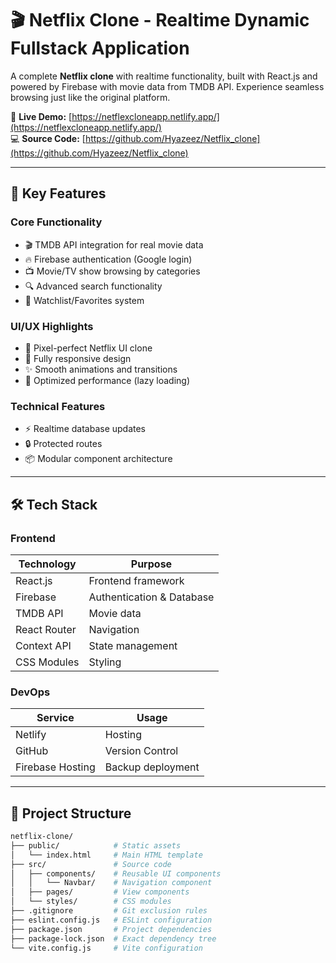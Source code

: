 # 🎬 Netflix Clone - Realtime Dynamic Fullstack Application

A complete **Netflix clone** with realtime functionality, built with React.js and powered by Firebase with movie data from TMDB API. Experience seamless browsing just like the original platform.

🔗 **Live Demo:** [https://netflexcloneapp.netlify.app/](https://netflexcloneapp.netlify.app/)  
💻 **Source Code:** [https://github.com/Hyazeez/Netflix_clone](https://github.com/Hyazeez/Netflix_clone)

---

## 🍿 Key Features

### Core Functionality
- 🎬 TMDB API integration for real movie data
- 🔥 Firebase authentication (Google login)
- 📺 Movie/TV show browsing by categories
- 🔍 Advanced search functionality
- 💾 Watchlist/Favorites system

### UI/UX Highlights
- 🎨 Pixel-perfect Netflix UI clone
- 📱 Fully responsive design
- ✨ Smooth animations and transitions
- 🚀 Optimized performance (lazy loading)

### Technical Features
- ⚡ Realtime database updates
- 🔒 Protected routes
- 📦 Modular component architecture

---

## 🛠 Tech Stack

### Frontend
| Technology | Purpose |
|------------|---------|
| React.js | Frontend framework |
| Firebase | Authentication & Database |
| TMDB API | Movie data |
| React Router | Navigation |
| Context API | State management |
| CSS Modules | Styling |

### DevOps
| Service | Usage |
|---------|-------|
| Netlify | Hosting |
| GitHub | Version Control |
| Firebase Hosting | Backup deployment |

---

## 📁 Project Structure

```bash
netflix-clone/
├── public/            # Static assets
│   └── index.html     # Main HTML template
├── src/               # Source code
│   ├── components/    # Reusable UI components
│   │   └── Navbar/    # Navigation component
│   ├── pages/         # View components
│   └── styles/        # CSS modules
├── .gitignore         # Git exclusion rules
├── eslint.config.js   # ESLint configuration
├── package.json       # Project dependencies
├── package-lock.json  # Exact dependency tree
└── vite.config.js     # Vite configuration

